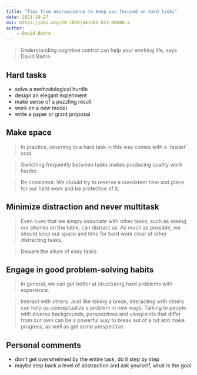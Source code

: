```yaml
---
title: "Tips from neuroscience to keep you focused on hard tasks"
date: 2021-10-27
doi: https://doi.org/10.1038/d41586-021-00606-x
author:
    - David Badre
---
```

> Understanding cognitive control can help your working life, says David Badre.

## Hard tasks
- solve a methodological hurdle
- design an elegant experiment
- make sense of a puzzling result
- work on a new model
- write a paper or grant proposal

## Make space
> In practice, returning to a hard task in this way comes with a ‘restart’ cost.

> Switching frequently between tasks makes producing quality work harder.

> Be consistent. We should try to reserve a consistent time and place for our hard work and be protective of it.

## Minimize distraction and never multitask

> Even cues that we simply associate with other tasks, such as seeing our phones on the table, can distract us.
As much as possible, we should keep our space and time for hard work clear of other distracting tasks.

> Beware the allure of easy tasks.

## Engage in good problem-solving habits

> In general, we can get better at structuring hard problems with experience. 

> Interact with others.
Just like taking a break, interacting with others can help us conceptualize a problem in new ways.
Talking to people with diverse backgrounds, perspectives and viewpoints that differ from our own can be a powerful way to break out of a rut and make progress, as well as get some perspective.


## Personal comments
- don't get overwhelmed by the entire task, do it step by step
- maybe step back a level of abstraction and ask yourself, what is the goal

